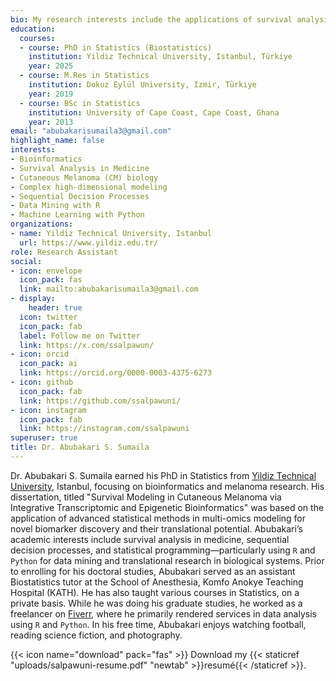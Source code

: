 ```yaml
---
bio: My research interests include the applications of survival analysis in Medicine, sequential decision processes, dynamics of visualizations in R and Python.
education:
  courses:
  - course: PhD in Statistics (Biostatistics)
    institution: Yildiz Technical University, Istanbul, Türkiye
    year: 2025
  - course: M.Res in Statistics
    institution: Dokuz Eylül University, Izmir, Türkiye
    year: 2019
  - course: BSc in Statistics
    institution: University of Cape Coast, Cape Coast, Ghana
    year: 2013
email: "abubakarisumaila3@gmail.com" 
highlight_name: false
interests:
- Bioinformatics
- Survival Analysis in Medicine
- Cutaneous Melanoma (CM) biology
- Complex high-dimensional modeling
- Sequential Decision Processes
- Data Mining with R
- Machine Learning with Python
organizations:
- name: Yildiz Technical University, Istanbul
  url: https://www.yildiz.edu.tr/
role: Research Assistant
social:
- icon: envelope
  icon_pack: fas
  link: mailto:abubakarisumaila3@gmail.com
- display:
    header: true
  icon: twitter
  icon_pack: fab
  label: Follow me on Twitter
  link: https://x.com/ssalpawun/
- icon: orcid
  icon_pack: ai
  link: https://orcid.org/0000-0003-4375-6273
- icon: github
  icon_pack: fab
  link: https://github.com/ssalpawuni/
- icon: instagram
  icon_pack: fab
  link: https://instagram.com/ssalpawuni
superuser: true
title: Dr. Abubakari S. Sumaila
---
```


Dr. Abubakari S. Sumaila earned his PhD in Statistics from [Yildiz Technical 
University](https://www.yildiz.edu.tr/), Istanbul, focusing on bioinformatics and melanoma research. His 
dissertation, titled "Survival Modeling in Cutaneous Melanoma via Integrative 
Transcriptomic and Epigenetic Bioinformatics" was based on the application of 
advanced statistical methods in multi-omics modeling for novel biomarker 
discovery and their translational potential. Abubakari’s academic interests 
include survival analysis in medicine, sequential 
decision processes, and statistical programming—particularly using `R` and 
`Python` for data mining and translational research in biological systems. 
Prior to enrolling for his doctoral studies, Abubakari served as an assistant 
Biostatistics tutor at the School of Anesthesia, Komfo Anokye Teaching Hospital 
(KATH). He has also taught various courses in Statistics, on a private basis. 
While he was doing his graduate studies, he worked as a freelancer on 
[Fiverr](https://www.fiverr.com/ssalpawuni?up_rollout=true), 
where he primarily rendered services in data analysis using `R` and `Python`. 
In his free time, Abubakari enjoys watching football, reading science fiction, 
and photography.

{{< icon name="download" pack="fas" >}} Download my {{< staticref "uploads/salpawuni-resume.pdf" "newtab" >}}resumé{{< /staticref >}}.
